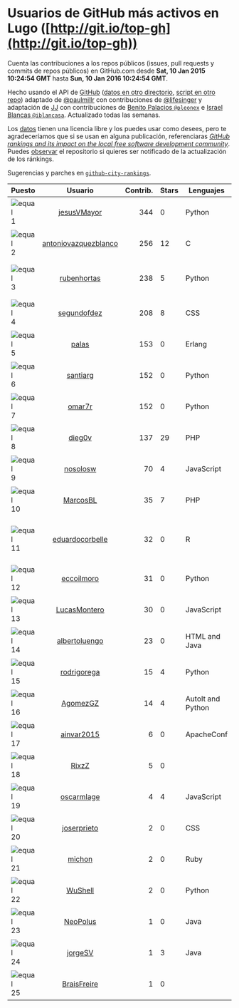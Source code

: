 
# Usuarios de GitHub más activos en Lugo ([http://git.io/top-gh](http://git.io/top-gh))



  Cuenta las contribuciones a los repos públicos (issues, pull requests y commits de repos públicos) en GitHub.com desde  **Sat, 10 Jan 2015 10:24:54 GMT** hasta **Sun, 10 Jan 2016 10:24:54 GMT**.

  Hecho usando el API de [GitHub](http://github.com) ([datos en otro directorio](https://github.com/JJ/top-github-users-data/tree/master/data), [script en otro repo](https://github.com/JJ/github-city-rankings/blob/master/get-city.coffee)) adaptado de [@paulmillr](https://github.com/paulmillr) con contribuciones de [@lifesinger](https://github.com/lifesinger) y adaptación de [JJ](http://jj.github.io) con contribuciones de [Benito Palacios `@pleonex`](http://github.com/pleonex) e [Israel Blancas `@iblancasa`](https://github.com/iblancasa). Actualizado todas las semanas.

  Los [datos](https://github.com/JJ/top-github-users-data/tree/master/data) tienen una licencia libre y los puedes usar como desees, pero te agradeceríamos que si se usan en alguna publicación, referenciaras [*GitHub rankings and its impact on the local free software development community*](https://thewinnower.com/papers/github-rankings-and-its-impact-on-the-local-free-software-development-community). Puedes [observar](https://github.com/JJ/top-github-users-data/subscription) el repositorio si quieres ser notificado de la actualización de los ránkings.

  Sugerencias y parches en [`github-city-rankings`](http://github.com/JJ/github-city-rankings).


| Puesto   |  Usuario  |Contrib.| Stars | Lenguajes   |      Lugar      |  Avatar  |
|----------|:---------:|-------:|-------|-------------|:---------------:|----------|
|![equal](https://raw.githubusercontent.com/JJ/github-city-rankings/master/img/equal.gif) 1 | [jesusVMayor](https://github.com/jesusVMayor) | 344 | 0 | Python | Lugo | <img src='https://avatars1.githubusercontent.com/u/5393537?v=3&s=64' width="64" title='Jesús Ventosinos Mayor'> |
|![equal](https://raw.githubusercontent.com/JJ/github-city-rankings/master/img/equal.gif) 2 | [antoniovazquezblanco](https://github.com/antoniovazquezblanco) | 256 | 12 | C | Chantada, Lugo, Spain | <img src='https://avatars2.githubusercontent.com/u/304193?v=3&s=64' width="64" title='Antonio Vazquez'> |
|![equal](https://raw.githubusercontent.com/JJ/github-city-rankings/master/img/equal.gif) 3 | [rubenhortas](https://github.com/rubenhortas) | 238 | 5 | Python | Lugo ⊕ A Coruña (Galiza, Spain) | <img src='https://avatars1.githubusercontent.com/u/5363817?v=3&s=64' width="64" title='Rubén Hortas'> |
|![equal](https://raw.githubusercontent.com/JJ/github-city-rankings/master/img/equal.gif) 4 | [segundofdez](https://github.com/segundofdez) | 208 | 8 | CSS | Lugo, Galicia, Spain | <img src='https://avatars1.githubusercontent.com/u/875006?v=3&s=64' width="64" title='Segundo Fdez'> |
|![equal](https://raw.githubusercontent.com/JJ/github-city-rankings/master/img/equal.gif) 5 | [palas](https://github.com/palas) | 153 | 0 | Erlang | Lugo, Spain | <img src='https://avatars1.githubusercontent.com/u/638102?v=3&s=64' width="64" title='Pablo Lamela'> |
|![equal](https://raw.githubusercontent.com/JJ/github-city-rankings/master/img/equal.gif) 6 | [santiarg](https://github.com/santiarg) | 152 | 0 | Python | Lugo, Spain | <img src='https://avatars2.githubusercontent.com/u/7600476?v=3&s=64' width="64" title='Santi Argüeso'> |
|![equal](https://raw.githubusercontent.com/JJ/github-city-rankings/master/img/equal.gif) 7 | [omar7r](https://github.com/omar7r) | 152 | 0 | Python | Lugo, Spain | <img src='https://avatars1.githubusercontent.com/u/637695?v=3&s=64' width="64" title='omar7r'> |
|![equal](https://raw.githubusercontent.com/JJ/github-city-rankings/master/img/equal.gif) 8 | [dieg0v](https://github.com/dieg0v) | 137 | 29 | PHP | Lugo, Galicia, Spain | <img src='https://avatars0.githubusercontent.com/u/870654?v=3&s=64' width="64" title='Diego Vilariño'> |
|![equal](https://raw.githubusercontent.com/JJ/github-city-rankings/master/img/equal.gif) 9 | [nosolosw](https://github.com/nosolosw) | 70 | 4 | JavaScript | Lugo | <img src='https://avatars3.githubusercontent.com/u/583546?v=3&s=64' width="64" title='Andrés Maneiro'> |
|![equal](https://raw.githubusercontent.com/JJ/github-city-rankings/master/img/equal.gif) 10 | [MarcosBL](https://github.com/MarcosBL) | 35 | 7 | PHP | Lugo, Spain | <img src='https://avatars2.githubusercontent.com/u/389801?v=3&s=64' width="64" title='MarcosBL'> |
|![equal](https://raw.githubusercontent.com/JJ/github-city-rankings/master/img/equal.gif) 11 | [eduardocorbelle](https://github.com/eduardocorbelle) | 32 | 0 | R | Escola Politécnica Superior, Campus de Lugo | <img src='https://avatars3.githubusercontent.com/u/13240764?v=3&s=64' width="64" title='Eduardo Corbelle'> |
|![equal](https://raw.githubusercontent.com/JJ/github-city-rankings/master/img/equal.gif) 12 | [eccoilmoro](https://github.com/eccoilmoro) | 31 | 0 | Python | Lugo | <img src='https://avatars2.githubusercontent.com/u/3404161?v=3&s=64' width="64" title='Franco'> |
|![equal](https://raw.githubusercontent.com/JJ/github-city-rankings/master/img/equal.gif) 13 | [LucasMontero](https://github.com/LucasMontero) | 30 | 0 | JavaScript | Lugo, Galicia, Spain | <img src='https://avatars3.githubusercontent.com/u/7733283?v=3&s=64' width="64" title='Lucas'> |
|![equal](https://raw.githubusercontent.com/JJ/github-city-rankings/master/img/equal.gif) 14 | [albertoluengo](https://github.com/albertoluengo) | 23 | 0 | HTML and Java | Lugo, Galicia, Spain | <img src='https://avatars1.githubusercontent.com/u/2248231?v=3&s=64' width="64" title='Alberto Luengo Cabanillas'> |
|![equal](https://raw.githubusercontent.com/JJ/github-city-rankings/master/img/equal.gif) 15 | [rodrigorega](https://github.com/rodrigorega) | 15 | 4 | Python | Lugo (Spain) | <img src='https://avatars1.githubusercontent.com/u/3441785?v=3&s=64' width="64" title='Rodrigo Rega'> |
|![equal](https://raw.githubusercontent.com/JJ/github-city-rankings/master/img/equal.gif) 16 | [AgomezGZ](https://github.com/AgomezGZ) | 14 | 4 | AutoIt and Python | Lugo, Galiza | <img src='https://avatars2.githubusercontent.com/u/1591631?v=3&s=64' width="64" title='Alfredo David Gómez Sanmartin'> |
|![equal](https://raw.githubusercontent.com/JJ/github-city-rankings/master/img/equal.gif) 17 | [ainvar2015](https://github.com/ainvar2015) | 6 | 0 | ApacheConf | Lugo | <img src='https://avatars3.githubusercontent.com/u/10366442?v=3&s=64' width="64" title='Manuel Ruiz-Falcó Couto'> |
|![equal](https://raw.githubusercontent.com/JJ/github-city-rankings/master/img/equal.gif) 18 | [RixzZ](https://github.com/RixzZ) | 5 | 0 |  | Lugo | <img src='https://avatars2.githubusercontent.com/u/1339272?v=3&s=64' width="64" title='Rubén Pérez'> |
|![equal](https://raw.githubusercontent.com/JJ/github-city-rankings/master/img/equal.gif) 19 | [oscarmlage](https://github.com/oscarmlage) | 4 | 4 | JavaScript | Lugo, Galicia, Spain | <img src='https://avatars1.githubusercontent.com/u/98542?v=3&s=64' width="64" title='Oscar M. Lage'> |
|![equal](https://raw.githubusercontent.com/JJ/github-city-rankings/master/img/equal.gif) 20 | [joserprieto](https://github.com/joserprieto) | 2 | 0 | CSS | Lugo | <img src='https://avatars1.githubusercontent.com/u/1142233?v=3&s=64' width="64" title='Jose R. Prieto'> |
|![equal](https://raw.githubusercontent.com/JJ/github-city-rankings/master/img/equal.gif) 21 | [michon](https://github.com/michon) | 2 | 0 | Ruby | Primavera 40, LUGO | <img src='https://avatars0.githubusercontent.com/u/70982?v=3&s=64' width="64" title='Miguel A. Rodríguez López'> |
|![equal](https://raw.githubusercontent.com/JJ/github-city-rankings/master/img/equal.gif) 22 | [WuShell](https://github.com/WuShell) | 2 | 0 | Python | Lugo, Galicia, Spain | <img src='https://avatars0.githubusercontent.com/u/875005?v=3&s=64' width="64" title='Francisco de Borja Lopez Rio'> |
|![equal](https://raw.githubusercontent.com/JJ/github-city-rankings/master/img/equal.gif) 23 | [NeoPolus](https://github.com/NeoPolus) | 1 | 0 | Java | Lugo, Spain | <img src='https://avatars2.githubusercontent.com/u/1407768?v=3&s=64' width="64" title='Borja López Soilán'> |
|![equal](https://raw.githubusercontent.com/JJ/github-city-rankings/master/img/equal.gif) 24 | [jorgeSV](https://github.com/jorgeSV) | 1 | 3 | Java | Lugo, Galicia, Spain | <img src='https://avatars2.githubusercontent.com/u/4189901?v=3&s=64' width="64" title='Jorge SV'> |
|![equal](https://raw.githubusercontent.com/JJ/github-city-rankings/master/img/equal.gif) 25 | [BraisFreire](https://github.com/BraisFreire) | 1 | 0 |  | Lugo | <img src='https://avatars1.githubusercontent.com/u/9765389?v=3&s=64' width="64" title='Brais Freire'> |
